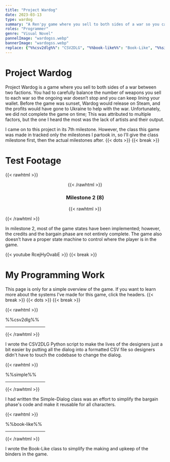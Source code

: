 ```yaml
---
title: "Project Wardog"
date: 2023-03-13
type: wardog
summary: "A Ren'py game where you sell to both sides of a war so you can line your pockets with cash."
roles: "Programmer"
genre: "Visual Novel"
pannelImage: "wardogss.webp"
bannerImage: "wardogss.webp"
replace: {"%%csv2dlg%%": "CSV2DLG", "%%book-like%%": "Book-Like", "%%simple%%": "Simple-Dialog"}
---
```


# Project Wardog
Project Wardog is a game where you sell to both sides of a war between two factions. You had to carefully balance the number of weapons you sell to each war so the ongoing war doesn’t stop and you can keep lining your wallet. Before the game was sunset, Wardog would release on Steam, and the profits would have gone to Ukraine to help with the war. Unfortunately, we did not complete the game on time; This was attributed to multiple factors, but the one I heard the most was the lack of artists and their output.

I came on to this project in its 7th milestone. However, the class this game was made in tracked only the milestones I partook in, so I’ll give the class milestone first, then the actual milestones after.
{{< dots >}}
{{< break >}}

# Test Footage

{{< rawhtml >}}<div align=center>{{< /rawhtml >}}
### Milestone 2 (8)
{{< rawhtml >}}</div>{{< /rawhtml >}}

In milestone 2, most of the game states have been implemented; however, the credits and the bargain phase are not entirely complete. The game also doesn’t have a proper state machine to control where the player is in the game.

{{< youtube RcejHyOvabE >}}
{{< break >}}

# My Programming Work
This page is only for a simple overview of the game. If you want to learn more about the systems I’ve made for this game, click the headers.
{{< break >}}
{{< dots >}}
{{< break >}}

{{< rawhtml >}}
<div style="display: flex; flex-direction: column; align-items: start;">
%%csv2dlg%%
<hr class="short-intro-line" style="width: 25%;">
</div>
{{< /rawhtml >}}

I wrote the CSV2DLG Python script to make the lives of the designers just a bit easier by putting all the dialog into a formatted CSV file so designers didn't have to touch the codebase to change the dialog.

{{< rawhtml >}}
<div style="display: flex; flex-direction: column; align-items: start;">
%%simple%%
<hr class="short-intro-line" style="width: 25%;">
</div>
{{< /rawhtml >}}

I had written the Simple-Dialog class was an effort to simplify the bargain phase's code and make it reusable for all characters.

{{< rawhtml >}}
<div style="display: flex; flex-direction: column; align-items: start;">
%%book-like%%
<hr class="short-intro-line" style="width: 25%;">
</div>
{{< /rawhtml >}}

I wrote the Book-Like class to simplify the making and upkeep of the binders in the game.

